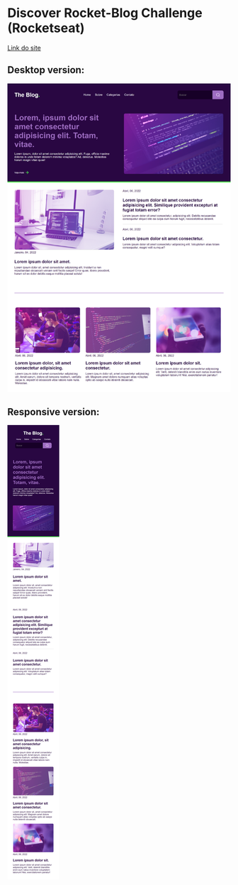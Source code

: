 # Discover Rocket-Blog Challenge (Rocketseat)

[Link do site](https://rocket-blog-discover.netlify.app/)

## Desktop version:
![image](https://raw.githubusercontent.com/GabhPadilha02/rocket-blog/main/prints/127.0.0.1_5500_index.html(Nest%20Hub%20Max).png)

## Responsive version:
![image](https://raw.githubusercontent.com/GabhPadilha02/rocket-blog/main/prints/127.0.0.1_5500_index.html(iPhone%20SE)%20(1).png)


